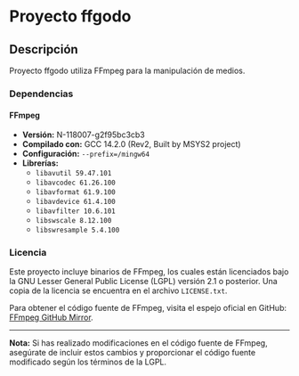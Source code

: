 # Proyecto ffgodo

## Descripción

Proyecto ffgodo utiliza FFmpeg para la manipulación de medios.

### Dependencias

#### FFmpeg

- **Versión:** N-118007-g2f95bc3cb3
- **Compilado con:** GCC 14.2.0 (Rev2, Built by MSYS2 project)
- **Configuración:** `--prefix=/mingw64`
- **Librerías:**
  - `libavutil 59.47.101`
  - `libavcodec 61.26.100`
  - `libavformat 61.9.100`
  - `libavdevice 61.4.100`
  - `libavfilter 10.6.101`
  - `libswscale 8.12.100`
  - `libswresample 5.4.100`

### Licencia

Este proyecto incluye binarios de FFmpeg, los cuales están licenciados bajo la GNU Lesser General Public License (LGPL) versión 2.1 o posterior. Una copia de la licencia se encuentra en el archivo `LICENSE.txt`.

Para obtener el código fuente de FFmpeg, visita el espejo oficial en GitHub: [FFmpeg GitHub Mirror](https://github.com/FFmpeg/FFmpeg.git).

---

**Nota:** Si has realizado modificaciones en el código fuente de FFmpeg, asegúrate de incluir estos cambios y proporcionar el código fuente modificado según los términos de la LGPL.
